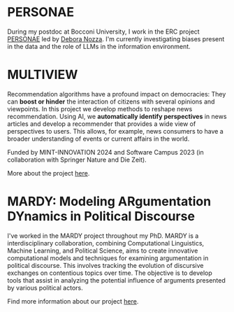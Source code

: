 # PERSONAE

During my postdoc at Bocconi University, I work in the ERC project [PERSONAE](https://www.deboranozza.com/project/personae/) led by [Debora Nozza](https://www.deboranozza.com). I'm currently investigating biases present in the data and the role of LLMs in the information environment.

# MULTIVIEW

Recommendation algorithms have a profound impact on democracies: They can **boost or hinder** the interaction of citizens with several opinions and viewpoints. In this project we develop methods to reshape news recommendation. Using AI, we **automatically identify perspectives** in news articles and develop a recommender that provides a wide view of perspectives to users. This allows, for example, news consumers to have a broader understanding of events or current affairs in the world. 

Funded by MINT-INNOVATION 2024 and Software Campus 2023 (in collaboration with Springer Nature and Die Zeit). 

More about the project [here](https://www.ims.uni-stuttgart.de/en/research/projects/multiview/). 


# MARDY: Modeling ARgumentation DYnamics in Political Discourse

I've worked in the MARDY project throughout my PhD. MARDY is a interdisciplinary collaboration, combining Computational Linguistics, Machine Learning, and Political Science, aims to create innovative computational models and techniques for examining argumentation in political discourse. This involves tracking the evolution of discursive exchanges on contentious topics over time. The objective is to develop tools that assist in analyzing the potential influence of arguments presented by various political actors.

Find more information about our project [here](https://www.mardy-project.eu/). 


